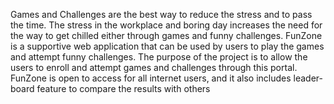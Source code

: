 Games and Challenges are the best way to reduce the stress and to pass the time. The stress in the workplace and boring day increases the need for the way to get chilled either through games and funny challenges. FunZone is a supportive web application that can be used by users to play the games and attempt funny challenges. The purpose of the project is to allow the users to enroll and attempt games and challenges through this portal. FunZone is open to access for all internet users, and it also includes leader-board feature to compare the results with others
